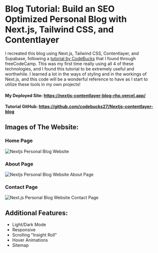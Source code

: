 # Blog Tutorial: Build an SEO Optimized Personal Blog with Next.js, Tailwind CSS, and Contentlayer

I recreated this blog using Next.js, Tailwind CSS, Contentlayer, and Supabase, following a [tutorial by CodeBucks](https://youtu.be/1QGLHOaRLwM?si=6tpWzArLm0tI5a6U) that I found through freeCodeCamp. This was my first time really using all 4 of these technologies, and I found this tutorial to be extremely useful and worthwhile. I learned a lot in the ways of styling and in the workings of Next.js, and this code will be a wonderful reference to have as I start to utilize these tools in my own projects!

#### My Deployed Site: https://nextjs-contentlayer-blog-rho.vercel.app/

#### Tutorial GitHub: https://github.com/codebucks27/Nextjs-contentlayer-blog

## Images of The Website:

### Home Page
![Nextjs Personal Blog Website](https://github.com/codebucks27/Nextjs-contentlayer-blog/blob/main/project%20images/Home-Big.png?raw=true)

### About Page
![Nextjs Personal Blog Website About Page](https://github.com/codebucks27/Nextjs-contentlayer-blog/blob/main/project%20images/About-Big.png?raw=true)

### Contact Page
![Next.js Personal Blog Website Contact Page](https://github.com/codebucks27/Nextjs-contentlayer-blog/blob/main/project%20images/Cotnact-Big.png?raw=true)

## Additional Features:
- Light/Dark Mode
- Responsive
- Scrolling "Insight Roll"
- Hover Animations
- Sitemap
